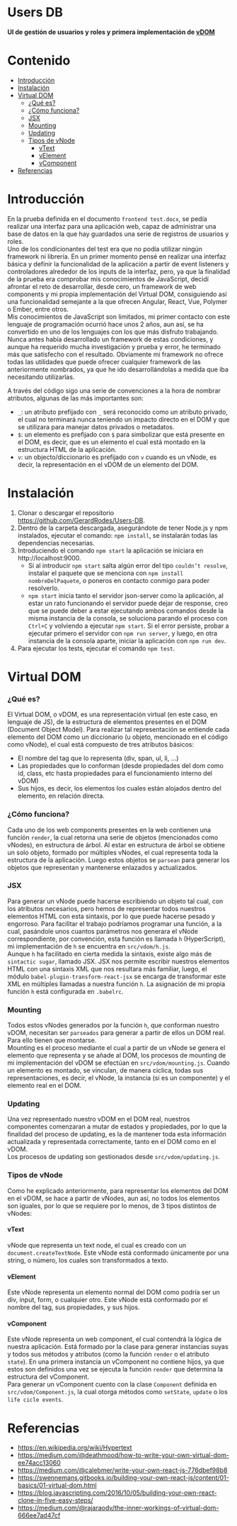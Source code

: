 Users DB
========
**UI de gestión de usuarios y roles y primera implementación de [vDOM](https://github.com/GerardRodes/vDOM)**

Contenido
=========
- [Introducción](#introducción)
- [Instalación](#instalación)
- [Virtual DOM](#virtual-dom)
	* [¿Qué es?](#qué-es)
	* [¿Cómo funciona?](#cómo-funciona)
	* [JSX](#jsx)
	* [Mounting](#mounting)
	* [Updating](#updating)
	* [Tipos de vNode](#tipos-de-vnode)
		* [vText](#vtext)
		* [vElement](#velement)
		* [vComponent](#vcomponent)
- [Referencias](#referencias)

Introducción
============
En la prueba definida en el documento `frontend test.docx`, se pedía realizar una interfaz para una aplicación web, capaz de administrar una base de datos en la que hay guardados una serie de registros de usuarios y roles.  
Uno de los condicionantes del test era que no podía utilizar ningún framework ni librería. En un primer momento pensé en realizar una interfaz básica y definir la funcionalidad de la aplicación a partir de event listeners y controladores alrededor de los inputs de la interfaz, pero, ya que la finalidad de la prueba era comprobar mis conocimientos de JavaScript, decidí afrontar el reto de desarrollar, desde cero, un framework de web components y mi propia implementación del Virtual DOM, consiguiendo así una funcionalidad semejante a la que ofrecen Angular, React, Vue, Polymer o Ember, entre otros.  
Mis conocimientos de JavaScript son limitados, mi primer contacto con este lenguaje de programación ocurrió hace unos 2 años, aun así, se ha convertido en uno de los lenguajes con los que más disfruto trabajando. Nunca antes había desarrollado un framework de estas condiciones, y aunque ha requerido mucha investigación y prueba y error, he terminado más que satisfecho con el resultado.
Obviamente mi framework no ofrece todas las utilidades que puede ofrecer cualquier framework de las anteriormente nombrados, ya que he ido desarrollándolas a medida que iba necesitando utilizarlas.  

A través del código sigo una serie de convenciones a la hora de nombrar atributos, algunas de las más importantes son:
* `_`: un atributo prefijado con `_` será reconocido como un atributo privado, el cual no terminará nunca teniendo un impacto directo en el DOM y que se utilizara para manejar datos privados o metadatos.
* `$`: un elemento es prefijado con `$` para simbolizar que está presente en el DOM, es decir, que es un elemento el cual está montado en la estructura HTML de la aplicación.
* `v`: un objecto/diccionario es prefijado con `v` cuando es un vNode, es decir, la representación en el vDOM de un elemento del DOM.

Instalación
===========
1. Clonar o descargar el repositorio https://github.com/GerardRodes/Users-DB.
2. Dentro de la carpeta descargada, asegurándote de tener Node.js y npm instalados, ejecutar el comando: `npm install`, se instalarán todas las dependencias necesarias. 
3. Introduciendo el comando `npm start` la aplicación se iniciara en http://localhost:9000.  
	- Si al introducir `npm start` salta algún error del tipo `couldn’t resolve`, instalar el paquete que se menciona con `npm install nombreDelPaquete`, o poneros en contacto conmigo para poder resolverlo.  
	- `npm start` inicia tanto el servidor json-server como la aplicación, al estar un rato funcionando el servidor puede dejar de response, creo que se puede deber a estar ejecutando ambos comandos desde la misma instancia de la consola, se soluciona parando el proceso con `Ctrl+C` y volviendo a ejecutar `npm start`. Si el error persiste, probar a ejecutar primero el servidor con `npm run server`, y luego, en otra instancia de la consola aparte, iniciar la aplicación con `npm run dev`.  
4. Para ejecutar los tests, ejecutar el comando `npm test`.

Virtual DOM
===========
### ¿Qué es?
 El Virtual DOM, o vDOM, es una representación virtual (en este caso, en lenguaje de JS), de la estructura de elementos presentes en el DOM (Document Object Model).
Para realizar tal representación se entiende cada elemento del DOM como un diccionario (u objeto, mencionado en el código como vNode), el cual está compuesto de tres atributos básicos:
* El nombre del tag que lo representa (div, span, ul, li, …)
* Las propiedades que lo conforman (desde propiedades del dom como id, class, etc hasta propiedades para el funcionamiento interno del vDOM)
* Sus hijos, es decir, los elementos los cuales están alojados dentro del elemento, en relación directa.

### ¿Cómo funciona?
Cada uno de los web components presentes en la web contienen una función `render`, la cual retorna una serie de objetos (mencionados como vNodes), en estructura de árbol. Al estar en estructura de árbol se obtiene un solo objeto, formado por múltiples vNodes, el cual representa toda la estructura de la aplicación. Luego estos objetos se `parsean` para generar los objetos que representan y mantenerse enlazados y actualizados.

### JSX
Para generar un vNode puede hacerse escribiendo un objeto tal cual, con los atributos necesarios, pero hemos de representar todos nuestros elementos HTML con esta sintaxis, por lo que puede hacerse pesado y engorroso. Para facilitar el trabajo podríamos programar una función, a la cual, pasándole unos cuantos parámetros nos generara el vNode correspondiente, por convención, esta función es llamada `h` (HyperScript), mi implementación de `h` se encuentra en `src/vdom/h.js`.  
Aunque `h` ha facilitado en cierta medida la sintaxis, existe algo más de `sintactic sugar`, llamado JSX. JSX nos permite escribir nuestros elementos HTML con una sintaxis XML que nos resultara más familiar, luego, el módulo `babel-plugin-transform-react-jsx` se encarga de transformar este XML en múltiples llamadas a nuestra función `h`. La asignación de mi propia función `h` está configurada en `.babelrc`.

### Mounting
Todos estos vNodes generados por la función `h`, que conforman nuestro vDOM, necesitan ser `parseados` para generar a partir de ellos un DOM real. Para ello tienen que montarse.  
Mounting es el proceso mediante el cual a partir de un vNode se genera el elemento que representa y se añade al DOM, los procesos de mounting de mi implementación del vDOM se efectúan en `src/vdom/mounting.js`. Cuando un elemento es montado, se vinculan, de manera ciclica, todas sus representaciones, es decir, el vNode, la instancia (si es un componente) y el elemento real en el DOM.

### Updating
Una vez representado nuestro vDOM en el DOM real, nuestros componentes comenzaran a mutar de estados y propiedades, por lo que la finalidad del proceso de updating, es la de mantener toda esta información actualizada y representada correctamente, tanto en el DOM como en el vDOM.  
Los procesos de updating son gestionados desde `src/vdom/updating.js`.

### Tipos de vNode
Como he explicado anteriormente, para representar los elementos del DOM en el vDOM, se hace a partir de vNodes, aun así, no todos los elementos son iguales, por lo que se requiere por lo menos, de 3 tipos distintos de vNodes:
#### vText
vNode que representa un text node, el cual es creado con un `document.createTextNode`. Este vNode está conformado únicamente por una string, o número, los cuales son transformados a texto.
#### vElement
Este vNode representa un elemento normal del DOM como podría ser un div, input, form, o cualquier otro. Este vNode está conformado por el nombre del tag, sus propiedades, y sus hijos.
#### vComponent
Este vNode representa un web component, el cual contendrá la lógica de nuestra aplicación. Está formado por la clase para generar instancias suyas y todos sus métodos y atributos (como la función `render` o el atributo `state`). En una primera instancia un vComponent no contiene hijos, ya que estos son definidos una vez se ejecuta la función `render` que determina la estructura del vComponent.  
Para generar un vComponent cuento con la clase `Component` definida en `src/vdom/Component.js`, la cual otorga métodos como `setState`, `update` o los `life cicle events`.


Referencias
===========
* https://en.wikipedia.org/wiki/Hypertext
* https://medium.com/@deathmood/how-to-write-your-own-virtual-dom-ee74acc13060
* https://medium.com/@calebmer/write-your-own-react-js-776dbef98b8
* https://swennemans.gitbooks.io/building-your-own-react-js/content/01-basics/01-virtual-dom.html
* https://blog.javascripting.com/2016/10/05/building-your-own-react-clone-in-five-easy-steps/
* https://medium.com/@rajaraodv/the-inner-workings-of-virtual-dom-666ee7ad47cf
